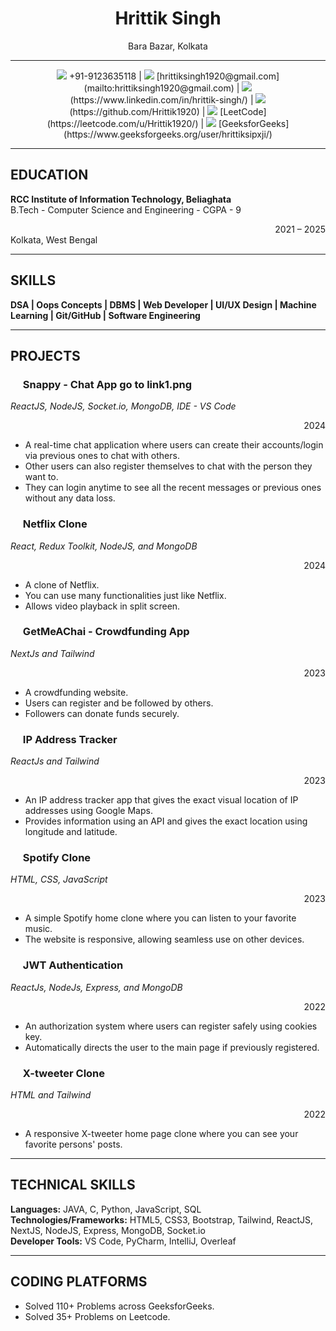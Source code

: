 # <div align="center">Hrittik Singh</div>
<div align="center">Bara Bazar, Kolkata</div>

---

<div align="center">
  <img src="https://img.icons8.com/material-outlined/24/000000/phone--v1.png"/> +91-9123635118 |
  <img src="https://img.icons8.com/material-outlined/24/000000/email.png"/> [hrittiksingh1920@gmail.com](mailto:hrittiksingh1920@gmail.com) |
  <img src="https://img.icons8.com/material-outlined/24/000000/linkedin.png"/> (https://www.linkedin.com/in/hrittik-singh/) |
  <img src="https://img.icons8.com/material-outlined/24/000000/github.png"/> (https://github.com/Hrittik1920) |
  <img src="https://img.icons8.com/external-tal-revivo-shadow-tal-revivo/24/000000/external-leetcode-a-crowd-learning-platform-for-coding-logo-shadow-tal-revivo.png"/> [LeetCode](https://leetcode.com/u/Hrittik1920/) |
  <img src="https://img.icons8.com/color/24/000000/geeksforgeeks.png"/> [GeeksforGeeks](https://www.geeksforgeeks.org/user/hrittiksipxji/)
</div>

---

## EDUCATION

**RCC Institute of Information Technology, Beliaghata**  
B.Tech - Computer Science and Engineering - CGPA - 9  
<div align="right">2021 – 2025</div>
Kolkata, West Bengal

---

## SKILLS

**DSA | Oops Concepts | DBMS | Web Developer | UI/UX Design | Machine Learning | Git/GitHub | Software Engineering**

---

## PROJECTS

### <img src="C:\Users\MUSSARRAT KHATOON\Documents\JOB-CV" width="16"/> Snappy - Chat App go to link1.png 
*ReactJS, NodeJS, Socket.io, MongoDB, IDE - VS Code*  
<div align="right">2024</div>

- A real-time chat application where users can create their accounts/login via previous ones to chat with others.
- Other users can also register themselves to chat with the person they want to.
- They can login anytime to see all the recent messages or previous ones without any data loss.

### <img src="C:\Users\MUSSARRAT KHATOON\Downloads\go to link1 (1).png" width="16"/> Netflix Clone
*React, Redux Toolkit, NodeJS, and MongoDB*  
<div align="right">2024</div>

- A clone of Netflix.
- You can use many functionalities just like Netflix.
- Allows video playback in split screen.

### <img src="https://img.icons8.com/material-outlined/24/000000/project.png" width="16"/> GetMeAChai - Crowdfunding App
*NextJs and Tailwind*  
<div align="right">2023</div>

- A crowdfunding website.
- Users can register and be followed by others.
- Followers can donate funds securely.

### <img src="https://img.icons8.com/material-outlined/24/000000/project.png" width="16"/> IP Address Tracker
*ReactJs and Tailwind*  
<div align="right">2023</div>

- An IP address tracker app that gives the exact visual location of IP addresses using Google Maps.
- Provides information using an API and gives the exact location using longitude and latitude.

### <img src="https://img.icons8.com/material-outlined/24/000000/project.png" width="16"/> Spotify Clone
*HTML, CSS, JavaScript*  
<div align="right">2023</div>

- A simple Spotify home clone where you can listen to your favorite music.
- The website is responsive, allowing seamless use on other devices.

### <img src="https://img.icons8.com/material-outlined/24/000000/project.png" width="16"/> JWT Authentication
*ReactJs, NodeJs, Express, and MongoDB*  
<div align="right">2022</div>

- An authorization system where users can register safely using cookies key.
- Automatically directs the user to the main page if previously registered.

### <img src="https://img.icons8.com/material-outlined/24/000000/project.png" width="16"/> X-tweeter Clone
*HTML and Tailwind*  
<div align="right">2022</div>

- A responsive X-tweeter home page clone where you can see your favorite persons' posts.

---

## TECHNICAL SKILLS

**Languages:** JAVA, C, Python, JavaScript, SQL  
**Technologies/Frameworks:** HTML5, CSS3, Bootstrap, Tailwind, ReactJS, NextJS, NodeJS, Express, MongoDB, Socket.io  
**Developer Tools:** VS Code, PyCharm, IntelliJ, Overleaf

---

## CODING PLATFORMS

- Solved 110+ Problems across GeeksforGeeks.
- Solved 35+ Problems on Leetcode.
